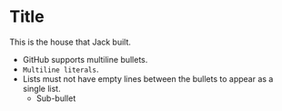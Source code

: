 # Title

This is the house that Jack built.

* GitHub supports
  multiline bullets.
* `Multiline
  literals`.
* Lists must not have empty lines between the bullets to appear as a single list.
  * Sub-bullet
